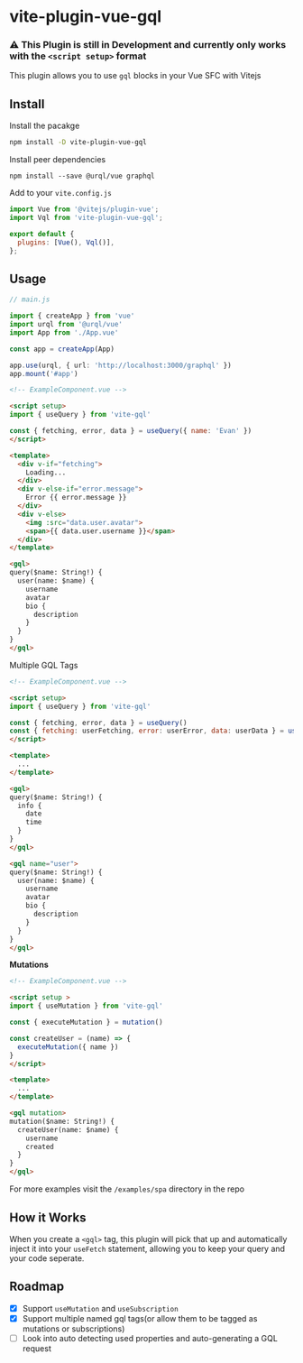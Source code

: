 # vite-plugin-vue-gql

### **⚠️ This Plugin is still in Development and currently only works with the `<script setup>` format**

This plugin allows you to use `gql` blocks in your Vue SFC with Vitejs

## Install

Install the pacakge
```bash
npm install -D vite-plugin-vue-gql
```

Install peer dependencies
```
npm install --save @urql/vue graphql
```

Add to your `vite.config.js`

```js
import Vue from '@vitejs/plugin-vue';
import Vql from 'vite-plugin-vue-gql';

export default {
  plugins: [Vue(), Vql()],
};
```

## Usage
```ts
// main.js

import { createApp } from 'vue'
import urql from '@urql/vue'
import App from './App.vue'

const app = createApp(App)

app.use(urql, { url: 'http://localhost:3000/graphql' })
app.mount('#app')
```

```html
<!-- ExampleComponent.vue -->

<script setup>
import { useQuery } from 'vite-gql'

const { fetching, error, data } = useQuery({ name: 'Evan' })
</script>

<template>
  <div v-if="fetching">
    Loading...
  </div>
  <div v-else-if="error.message">
    Error {{ error.message }}
  </div>
  <div v-else>
    <img :src="data.user.avatar">
    <span>{{ data.user.username }}</span>
  </div>
</template>

<gql>
query($name: String!) {
  user(name: $name) {
    username
    avatar
    bio {
      description
    }
  }
}
</gql>
```

Multiple GQL Tags

```html
<!-- ExampleComponent.vue -->

<script setup>
import { useQuery } from 'vite-gql'

const { fetching, error, data } = useQuery()
const { fetching: userFetching, error: userError, data: userData } = useQuery('user', { name: 'Evan' })
</script>

<template>
  ...
</template>

<gql>
query($name: String!) {
  info {
    date
    time
  }
}
</gql>

<gql name="user">
query($name: String!) {
  user(name: $name) {
    username
    avatar
    bio {
      description
    }
  }
}
</gql>
```

**Mutations**

```html
<!-- ExampleComponent.vue -->

<script setup >
import { useMutation } from 'vite-gql'

const { executeMutation } = mutation()

const createUser = (name) => {
  executeMutation({ name })
}
</script>

<template>
  ...
</template>

<gql mutation>
mutation($name: String!) {
  createUser(name: $name) {
    username
    created
  }
}
</gql>
```
For more examples visit the `/examples/spa` directory in the repo

## How it Works
When you create a `<gql>` tag, this plugin will pick that up and automatically inject it into your `useFetch` statement, allowing you to keep your query and your code seperate.

## Roadmap
- [x] Support `useMutation` and `useSubscription`
- [x] Support multiple named gql tags(or allow them to be tagged as mutations or subscriptions)
- [ ] Look into auto detecting used properties and auto-generating a GQL request 